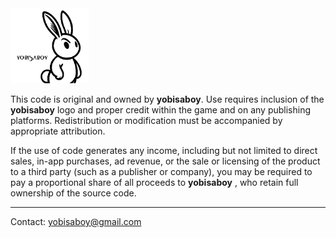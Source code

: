 <img src="https://github.com/yobisaboy/Resume/blob/main/yobisaboyLogo.png" alt="yobisaboy Logo" height="120" />

This code is original and owned by **yobisaboy**. Use requires inclusion of the **yobisaboy** logo and proper credit within the game and on any publishing platforms. Redistribution or modification must be accompanied by appropriate attribution.

If the use of code generates any income, including but not limited to direct sales, in-app purchases, ad revenue, or the sale or licensing of the product to a third party (such as a publisher or company), you may be required to pay a proportional share of all proceeds to **yobisaboy** , who retain full ownership of the source code.

---
Contact: [yobisaboy@gmail.com](mailto:yobisaboy@gmail.com)
